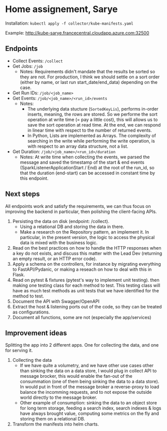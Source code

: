 # Home assignement, Sarye

Installation: `kubectl apply -f collector/kube-manifests.yaml`

Example: http://kube-sarye.francecentral.cloudapp.azure.com:32500


## Endpoints
- Collect Events: `/collect`
- Get Jobs: `/job`
    - Notes: Requirements didn't mandate that the results be sorted so they are not. For production, I think we should settle on a sort order (either by name, or last run start_date/end_data) depending on the case.
- Get Run IDs: `/job/<job_name>`
- Get Events: `/job/<job_name>/<run_id>/events`
    - Notes:
        - The underlying data stucture (`SortedKeyLis`), performs in-order inserts, meaning, the rows are stored. So we performe the sort operation at write time (= pay a little cost), this will allows us to save the sort operation at read time. At the end, we can respond in linear time with respect to the number of returned events.
        - In Python, Lists are implemented as Arrays. The complexity of searching in the write while performing the write operation, is with respect to an array data structure, not a list.
- Get Duration: `/job/<job_name>/<run_id>/duration`
    - Notes: At write time when collecting the events, we parsed the message and saved the timestamp of the start & end events (SparkListenerApplicationStart / End) at the root of the run_id, so that the duration (end-start) can be accessed in constant time by this endpoint.


## Next steps
All endpoints work and satisfy the requirements, we can thus focus on improving the backend in particular, then polishing the client-facing APIs.
1. Persisting the data on disk (endpoint: /collect).
    - Using a relational DB and storing the data in there.
    - Make a research on the Repository pattern, an implement it. In particular, in the present version, the logic to access the physical data is mixed with the business logic.
2. Read on the best practices on how to handle the HTTP responses when a key do not exists, and discuss this matter with the Lead Dev (returning an empty result, or an HTTP error code).
3. Apply a schema on the controllers, for instance by migrating everything to FastAPI/Pydanic, or making a reseach on how to deal with this in Flask.
4. Read on pytest & fixtures (pytest's way to implement unit testing). then making one testing class for each method to test. This testing class will have as much test methods as unit tests that we have identified for the method to test.
5. Document the API with Swagger/OpenAPI
6. Extract the host & listening ports out of the code, so they can be treated as configurations.
7. Document all functions, some are not (especially the app/services)

## Improvement ideas
Splitting the app into 2 different apps. One for collecting the data, and one for serving it.
1. Collecting the data
    - If we have quite a volumetry, and we have other use cases other than sinking the data on a data store, I would plug in collect API to message brocker, this would enable the fan-out of the consummation (one of them being sinking the data to a data store). In would put in front of the message broker a reverse-proxy to load balance the incomming requests, and to not expose the outside world directly to the message broker.
    - Other example of consumption: sinking the data to an object store for long term storage, feeding a search index, search indexes & logs have always brought value, computing some metrics on the fly and storing them on a relational DB.
2. Transform the manifests into helm charts.









